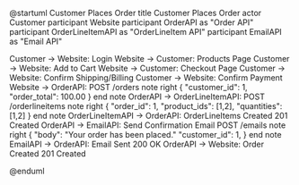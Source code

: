 
@startuml Customer Places Order
title Customer Places Order
actor Customer
participant Website
participant OrderAPI as "Order API"
participant OrderLineItemAPI as "OrderLineItem API"
participant EmailAPI as "Email API"

Customer -> Website: Login
Website -> Customer: Products Page
Customer -> Website: Add to Cart
Website -> Customer: Checkout Page
Customer -> Website: Confirm Shipping/Billing 
Customer -> Website: Confirm Payment
Website -> OrderAPI: POST /orders
note right
{
    "customer_id": 1,
    "order_total": 100.00
}
end note
OrderAPI -> OrderLineItemAPI: POST /orderlineitems
note right
{
    "order_id": 1,
    "product_ids": [1,2],
    "quantities": [1,2]
} 
end note
OrderLineItemAPI -> OrderAPI: OrderLineItems Created 201 Created
OrderAPI -> EmailAPI: Send Confirmation Email POST /emails
note right
{
    "body": "Your order has been placed."
    "customer_id": 1,
}
end note
EmailAPI -> OrderAPI: Email Sent 200 OK
OrderAPI -> Website: Order Created 201 Created

@enduml
